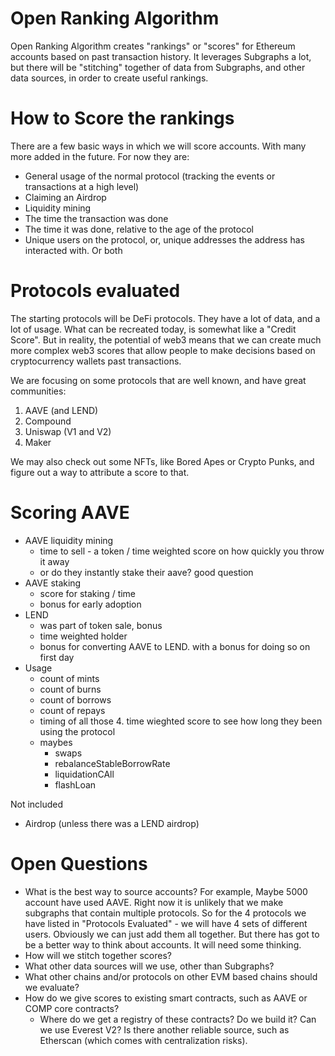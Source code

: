 # Open Ranking Algorithm
Open Ranking Algorithm creates "rankings" or "scores" for Ethereum accounts based on past transaction history.
It leverages Subgraphs a lot, but there will be "stitching" together of data from Subgraphs, and other
data sources, in order to create useful rankings.
# How to Score the rankings
There are a few basic ways in which we will score accounts. With many more added in the future.
For now they are:

- General usage of the normal protocol (tracking the events or transactions at a high level)
- Claiming an Airdrop
- Liquidity mining
- The time the transaction was done
- The time it was done, relative to the age of the protocol
- Unique users on the protocol, or, unique addresses the address has interacted with. Or both
# Protocols evaluated
The starting protocols will be DeFi protocols. They have a lot of data, and a lot of usage. What
can be recreated today, is somewhat like a "Credit Score". But in reality, the potential of web3
means that we can create much more complex web3 scores that allow people to make decisions based
on cryptocurrency wallets past transactions.

We are focusing on some protocols that are well known, and have great communities:

1. AAVE (and LEND)
2. Compound
3. Uniswap (V1 and V2)
4. Maker

We may also check out some NFTs, like Bored Apes or Crypto Punks, and figure out a way to attribute
a score to that.

# Scoring AAVE
- AAVE liquidity mining
  - time to sell - a token / time weighted score on how quickly you throw it away
  - or do they instantly stake their aave? good question
- AAVE staking
  - score for staking / time
  - bonus for early adoption
- LEND
  - was part of token sale, bonus
  - time weighted holder
  - bonus for converting AAVE to LEND. with a bonus for doing so on first day
- Usage
  - count of mints
  - count of burns
  - count of borrows
  - count of repays
  - timing of all those 4. time wieghted score to see how long they been using the protocol
  - maybes
    - swaps
    - rebalanceStableBorrowRate
    - liquidationCAll
    - flashLoan

Not included
- Airdrop (unless there was a LEND airdrop)


# Open Questions
- What is the best way to source accounts? For example, Maybe 5000 account have used AAVE. Right now
it is unlikely that we make subgraphs that contain multiple protocols. So for the 4 protocols we have
listed in "Protocols Evaluated" - we will have 4 sets of different users. Obviously we can just add
them all together. But there has got to be a better way to think about accounts. It will need some
thinking.
- How will we stitch together scores?
- What other data sources will we use, other than Subgraphs?
- What other chains and/or protocols on other EVM based chains should we evaluate?
- How do we give scores to existing smart contracts, such as AAVE or COMP core contracts?
  - Where do we get a registry of these contracts? Do we build it? Can we use Everest V2? Is there
    another reliable source, such as Etherscan (which comes with centralization risks).
